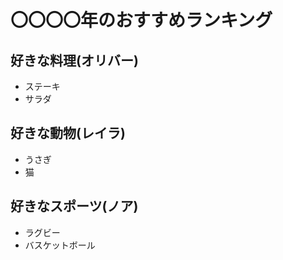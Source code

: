 # 〇〇〇〇年のおすすめランキング

## 好きな料理(オリバー)
- ステーキ
- サラダ

## 好きな動物(レイラ)
- うさぎ
- 猫

## 好きなスポーツ(ノア)
- ラグビー
- バスケットボール
